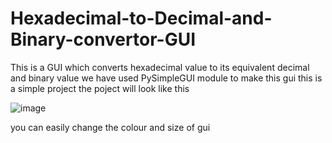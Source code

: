 # Hexadecimal-to-Decimal-and-Binary-convertor-GUI

This is a GUI which converts hexadecimal value to its equivalent decimal and binary value
we have used PySimpleGUI module to make this gui
this is a simple project
the poject will look like this



![image](https://user-images.githubusercontent.com/99634911/178250816-c0dc3be0-c88b-412d-b3d0-6b470c56bd2b.png)

you can easily change the colour and size of gui 
